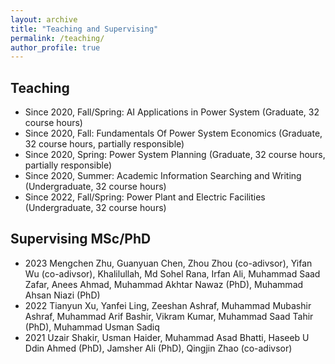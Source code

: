 ```yaml
---
layout: archive
title: "Teaching and Supervising"
permalink: /teaching/
author_profile: true
---
```


## Teaching

- Since 2020, Fall/Spring: AI Applications in Power System (Graduate, 32 course hours)
- Since 2020, Fall: Fundamentals Of Power System Economics (Graduate, 32 course hours, partially responsible)
- Since 2020, Spring: Power System Planning (Graduate, 32 course hours, partially responsible)
- Since 2020, Summer: Academic Information Searching and Writing (Undergraduate, 32 course hours)
- Since 2022, Fall/Spring: Power Plant and Electric Facilities (Undergraduate, 32 course hours)

## Supervising MSc/PhD

- 2023 Mengchen Zhu, Guanyuan Chen, Zhou Zhou (co-adivsor), Yifan Wu (co-adivsor), Khalilullah, Md Sohel Rana, Irfan Ali, Muhammad Saad Zafar, Anees Ahmad, Muhammad Akhtar Nawaz (PhD), Muhammad Ahsan Niazi (PhD)
- 2022 Tianyun Xu, Yanfei Ling, Zeeshan Ashraf, Muhammad Mubashir Ashraf, Muhammad Arif Bashir, Vikram Kumar, Muhammad Saad Tahir (PhD), Muhammad Usman Sadiq
- 2021 Uzair Shakir, Usman Haider, Muhammad Asad Bhatti, Haseeb U Ddin Ahmed (PhD), Jamsher Ali (PhD), Qingjin Zhao (co-adivsor)

